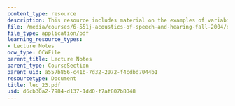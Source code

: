 ```yaml
---
content_type: resource
description: This resource includes material on the examples of variability in speech.
file: /media/courses/6-551j-acoustics-of-speech-and-hearing-fall-2004/d6cb30a27984d1371dd0f7af807b8048_lec_23.pdf
file_type: application/pdf
learning_resource_types:
- Lecture Notes
ocw_type: OCWFile
parent_title: Lecture Notes
parent_type: CourseSection
parent_uid: a557b856-c41b-7d32-2072-f4cdbd7044b1
resourcetype: Document
title: lec_23.pdf
uid: d6cb30a2-7984-d137-1dd0-f7af807b8048
---
```

